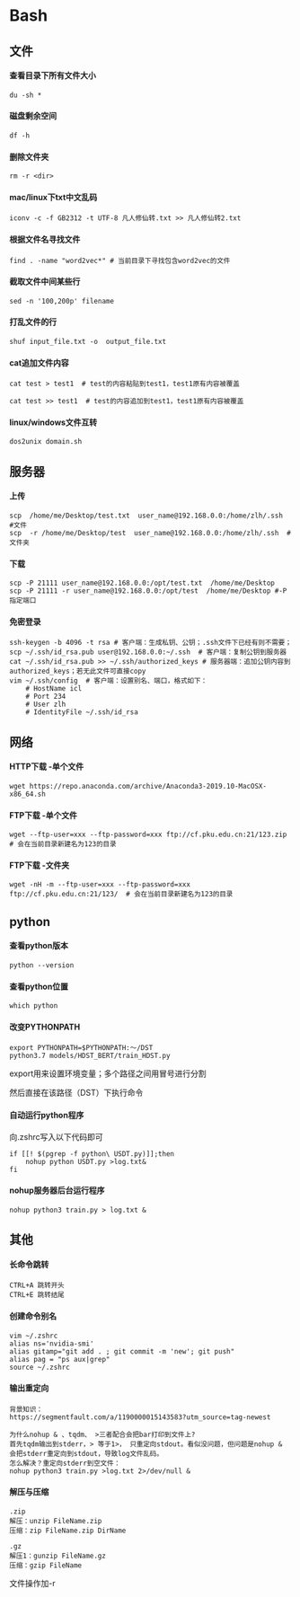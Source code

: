 # Bash

## 文件

#### 查看目录下所有文件大小
`du -sh * `

#### 磁盘剩余空间
`df -h`
#### 删除文件夹
`rm -r <dir>`
#### mac/linux下txt中文乱码
`iconv -c -f GB2312 -t UTF-8 凡人修仙转.txt >> 凡人修仙转2.txt`

#### 根据文件名寻找文件
`find . -name "word2vec*" # 当前目录下寻找包含word2vec的文件` 


#### 截取文件中间某些行

```
sed -n '100,200p' filename 
```
#### 打乱文件的行


```
shuf input_file.txt -o  output_file.txt
```

#### cat追加文件内容
```
cat test > test1  # test的内容粘贴到test1，test1原有内容被覆盖
```
```
cat test >> test1  # test的内容追加到test1，test1原有内容被覆盖

```

#### linux/windows文件互转
```
dos2unix domain.sh
```

## 服务器

#### 上传
```
scp  /home/me/Desktop/test.txt  user_name@192.168.0.0:/home/zlh/.ssh    #文件
scp  -r /home/me/Desktop/test  user_name@192.168.0.0:/home/zlh/.ssh  #文件夹
```
#### 下载
```
scp -P 21111 user_name@192.168.0.0:/opt/test.txt  /home/me/Desktop
scp -P 21111 -r user_name@192.168.0.0:/opt/test  /home/me/Desktop #-P指定端口

```
#### 免密登录
```
ssh-keygen -b 4096 -t rsa # 客户端：生成私钥、公钥；.ssh文件下已经有则不需要；
scp ~/.ssh/id_rsa.pub user@192.168.0.0:~/.ssh  # 客户端：复制公钥到服务器
cat ~/.ssh/id_rsa.pub >> ~/.ssh/authorized_keys # 服务器端：追加公钥内容到authorized_keys；若无此文件可直接copy
vim ~/.ssh/config  # 客户端：设置别名、端口，格式如下：
    # HostName icl
    # Port 234
    # User zlh
    # IdentityFile ~/.ssh/id_rsa

```
## 网络

#### HTTP下载 -单个文件
```
wget https://repo.anaconda.com/archive/Anaconda3-2019.10-MacOSX-x86_64.sh
```
#### FTP下载 -单个文件
```
wget --ftp-user=xxx --ftp-password=xxx ftp://cf.pku.edu.cn:21/123.zip  # 会在当前目录新建名为123的目录
```

#### FTP下载 -文件夹
```
wget -nH -m --ftp-user=xxx --ftp-password=xxx ftp://cf.pku.edu.cn:21/123/  # 会在当前目录新建名为123的目录
```
## python
#### 查看python版本
```
python --version
```
#### 查看python位置
```
which python
```
#### 改变PYTHONPATH
```
export PYTHONPATH=$PYTHONPATH:～/DST
python3.7 models/HDST_BERT/train_HDST.py
```
export用来设置环境变量；多个路径之间用冒号进行分割

然后直接在该路径（DST）下执行命令

#### 自动运行python程序  
向.zshrc写入以下代码即可
```
if [[! $(pgrep -f python\ USDT.py)]];then
    nohup python USDT.py >log.txt&
fi
```


#### nohup服务器后台运行程序
```
nohup python3 train.py > log.txt &
```


## 其他
#### 长命令跳转
```
CTRL+A 跳转开头
CTRL+E 跳转结尾
```

#### 创建命令别名
```
vim ~/.zshrc
alias ns='nvidia-smi'
alias gitamp="git add . ; git commit -m 'new'; git push"
alias pag = "ps aux|grep"
source ~/.zshrc
```
#### 输出重定向 
```
背景知识：
https://segmentfault.com/a/1190000015143583?utm_source=tag-newest

为什么nohup & 、tqdm、 >三者配合会把bar打印到文件上?
首先tqdm输出到stderr，> 等于1>， 只重定向stdout。看似没问题，但问题是nohup & 会把stderr重定向到stdout，导致log文件乱码。
怎么解决？重定向stderr到空文件：
nohup python3 train.py >log.txt 2>/dev/null &
```

#### 解压与压缩
```
.zip
解压：unzip FileName.zip
压缩：zip FileName.zip DirName

.gz
解压1：gunzip FileName.gz
压缩：gzip FileName
```
文件操作加-r

